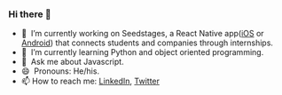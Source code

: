 ### Hi there 👋

- 🔭 &nbsp;I’m currently working on Seedstages, a React Native app([iOS](https://apps.apple.com/us/app/seedstages/id1522370422) or [Android](https://play.google.com/store/apps/details?id=com.seedstages.seedstages&hl=en_US)) that connects students and companies through internships.
- 🌱 &nbsp;I’m currently learning Python and object oriented programming.
- 💬 &nbsp;Ask me about Javascript.
- 😄 &nbsp;Pronouns: He/his.
- 📫 How to reach me: [LinkedIn](https://www.linkedin.com/in/daniel-morales-s96/), [Twitter](https://twitter.com/Princedany96)
<!--
- 👯 I’m looking to collaborate on ...
- 🤔 I’m looking for help with ...
- ⚡ Fun fact: ... -->
